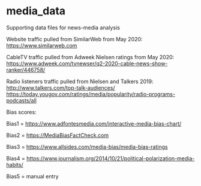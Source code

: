 # media_data

Supporting data files for news-media analysis

Website traffic pulled from SimilarWeb from May 2020:  
https://www.similarweb.com

CableTV traffic pulled from Adweek Nielsen ratings from May 2020:   
https://www.adweek.com/tvnewser/q2-2020-cable-news-show-ranker/446758/

Radio listeners traffic pulled from Nielsen and Talkers 2019:
http://www.talkers.com/top-talk-audiences/
https://today.yougov.com/ratings/media/popularity/radio-programs-podcasts/all


Bias scores:

Bias1 = https://www.adfontesmedia.com/interactive-media-bias-chart/

Bias2 = https://MediaBiasFactCheck.com

Bias3 = https://www.allsides.com/media-bias/media-bias-ratings

Bias4 = https://www.journalism.org/2014/10/21/political-polarization-media-habits/

Bias5 = manual entry
